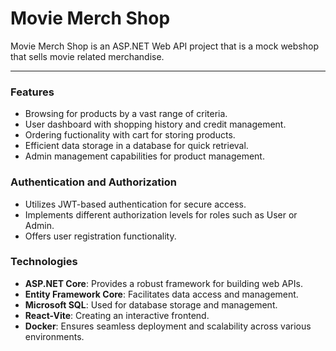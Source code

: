 # Movie Merch Shop

Movie Merch Shop is an ASP.NET Web API project that is a mock webshop that sells movie related merchandise.

---
### Features
- Browsing for products by a vast range of criteria.
- User dashboard with shopping history and credit management.
- Ordering fuctionality with cart for storing products.
- Efficient data storage in a database for quick retrieval.
- Admin management capabilities for product management.

### Authentication and Authorization
- Utilizes JWT-based authentication for secure access.
- Implements different authorization levels for roles such as User or Admin.
- Offers user registration functionality.

### Technologies
- **ASP.NET Core**: Provides a robust framework for building web APIs.
- **Entity Framework Core**: Facilitates data access and management.
- **Microsoft SQL**: Used for database storage and management.
- **React-Vite**: Creating an interactive frontend.
- **Docker**: Ensures seamless deployment and scalability across various environments.
